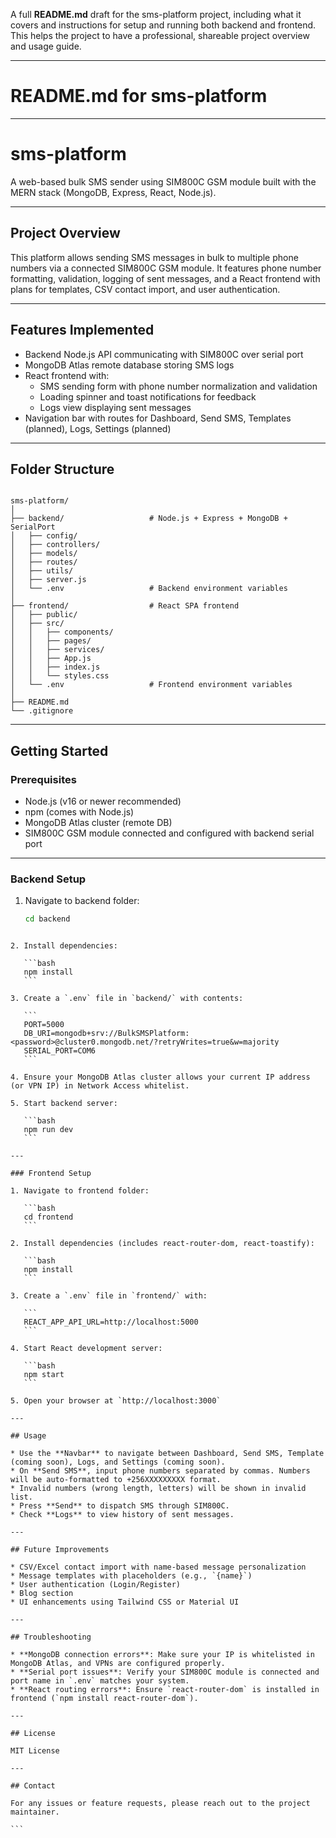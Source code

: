 A full **README.md** draft for the sms-platform project, including what it covers and instructions for setup and running both backend and frontend. This helps the project to have a professional, shareable project overview and usage guide.

---

# README.md for sms-platform

---
# sms-platform

A web-based bulk SMS sender using SIM800C GSM module built with the MERN stack (MongoDB, Express, React, Node.js).

---

## Project Overview

This platform allows sending SMS messages in bulk to multiple phone numbers via a connected SIM800C GSM module. It features phone number formatting, validation, logging of sent messages, and a React frontend with plans for templates, CSV contact import, and user authentication.

---

## Features Implemented

- Backend Node.js API communicating with SIM800C over serial port
- MongoDB Atlas remote database storing SMS logs
- React frontend with:
  - SMS sending form with phone number normalization and validation
  - Loading spinner and toast notifications for feedback
  - Logs view displaying sent messages
- Navigation bar with routes for Dashboard, Send SMS, Templates (planned), Logs, Settings (planned)

---

## Folder Structure

```

sms-platform/
│
├── backend/                   # Node.js + Express + MongoDB + SerialPort
│   ├── config/
│   ├── controllers/
│   ├── models/
│   ├── routes/
│   ├── utils/
│   ├── server.js
│   └── .env                   # Backend environment variables
│
├── frontend/                  # React SPA frontend
│   ├── public/
│   ├── src/
│   │   ├── components/
│   │   ├── pages/
│   │   ├── services/
│   │   ├── App.js
│   │   ├── index.js
│   │   └── styles.css
│   └── .env                   # Frontend environment variables
│
├── README.md
└── .gitignore

````

---

## Getting Started

### Prerequisites

- Node.js (v16 or newer recommended)
- npm (comes with Node.js)
- MongoDB Atlas cluster (remote DB)
- SIM800C GSM module connected and configured with backend serial port

---

### Backend Setup

1. Navigate to backend folder:

   ```bash
   cd backend
````

2. Install dependencies:

   ```bash
   npm install
   ```

3. Create a `.env` file in `backend/` with contents:

   ```
   PORT=5000
   DB_URI=mongodb+srv://BulkSMSPlatform:<password>@cluster0.mongodb.net/?retryWrites=true&w=majority
   SERIAL_PORT=COM6
   ```

4. Ensure your MongoDB Atlas cluster allows your current IP address (or VPN IP) in Network Access whitelist.

5. Start backend server:

   ```bash
   npm run dev
   ```

---

### Frontend Setup

1. Navigate to frontend folder:

   ```bash
   cd frontend
   ```

2. Install dependencies (includes react-router-dom, react-toastify):

   ```bash
   npm install
   ```

3. Create a `.env` file in `frontend/` with:

   ```
   REACT_APP_API_URL=http://localhost:5000
   ```

4. Start React development server:

   ```bash
   npm start
   ```

5. Open your browser at `http://localhost:3000`

---

## Usage

* Use the **Navbar** to navigate between Dashboard, Send SMS, Template (coming soon), Logs, and Settings (coming soon).
* On **Send SMS**, input phone numbers separated by commas. Numbers will be auto-formatted to +256XXXXXXXXX format.
* Invalid numbers (wrong length, letters) will be shown in invalid list.
* Press **Send** to dispatch SMS through SIM800C.
* Check **Logs** to view history of sent messages.

---

## Future Improvements

* CSV/Excel contact import with name-based message personalization
* Message templates with placeholders (e.g., `{name}`)
* User authentication (Login/Register)
* Blog section
* UI enhancements using Tailwind CSS or Material UI

---

## Troubleshooting

* **MongoDB connection errors**: Make sure your IP is whitelisted in MongoDB Atlas, and VPNs are configured properly.
* **Serial port issues**: Verify your SIM800C module is connected and port name in `.env` matches your system.
* **React routing errors**: Ensure `react-router-dom` is installed in frontend (`npm install react-router-dom`).

---

## License

MIT License

---

## Contact

For any issues or feature requests, please reach out to the project maintainer.

```

